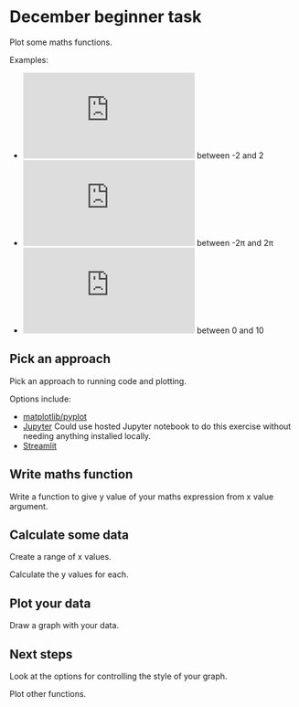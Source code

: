 # December beginner task #

Plot some maths functions. 


Examples:
 * ![y=x^2](http://www.sciweavers.org/tex2img.php?eq=y%3Dx%5E2&bc=White&fc=Black&im=png&fs=12&ff=arev&edit=0) between -2 and 2
 * ![y=sin(x)](http://www.sciweavers.org/tex2img.php?eq=y%3Dsin%28x%29&bc=White&fc=Black&im=png&fs=18&ff=arev&edit=0) between -2π and 2π
 * ![y=e^(-x/8)*cos(x)](http://www.sciweavers.org/tex2img.php?eq=y%3De%5E%7B%5Cfrac%7B-x%7D%7B8%7D%7D%20cos%28x%29&bc=White&fc=Black&im=png&fs=18&ff=arev&edit=0) between 0 and 10

## Pick an approach

Pick an approach to running code and plotting.

Options include:
 * [matplotlib/pyplot](https://matplotlib.org/tutorials/introductory/pyplot.html)
 * [Jupyter](https://jupyter.org/) Could use hosted Jupyter notebook to do this exercise without needing anything installed locally. 
 * [Streamlit](https://www.streamlit.io/)
 
## Write maths function

Write a function to give y value of your maths expression from x value argument. 

## Calculate some data

Create a range of x values. 

Calculate the y values for each.

## Plot your data

Draw a graph with your data. 

## Next steps

Look at the options for controlling the style of your graph. 

Plot other functions.


